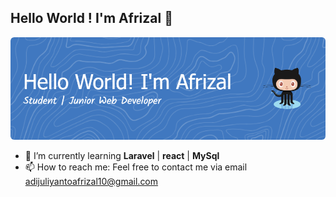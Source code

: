 ## Hello World ! I'm **Afrizal** 👋

![Afrizal](/img/foto.png)

<!--
**Afrizal-10/Afrizal-10** is a ✨ _special_ ✨ repository because its `README.md` (this file) appears on your GitHub profile.

Here are some ideas to get you started:

- 🔭 I’m currently working on ...
- 🌱 I’m currently learning ...
- 👯 I’m looking to collaborate on ...
- 🤔 I’m looking for help with ...
- 💬 Ask me about ...
- 📫 How to reach me: ...
- 😄 Pronouns: ...
- ⚡ Fun fact: ...
-->

- 🌱 I’m currently learning **Laravel** | **react** | **MySql**
- 📫 How to reach me: Feel free to contact me via email adijuliyantoafrizal10@gmail.com
